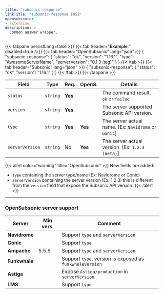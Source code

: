 ```yaml
---
title: "subsonic-response"
linkTitle: "subsonic-response [OS]"
opensubsonic:
- Extension
description: >
  Common answer wrapper.
---
```


{{< tabpane persistLang=false >}}
{{< tab header="**Example**:" disabled=true />}}
{{< tab header="OpenSubsonic" lang="json">}}
{
  "subsonic-response": {
    "status": "ok",
    "version": "1.16.1",
    "type": "AwesomeServerName",
    "serverVersion": "0.1.3 (tag)"
  }
}
{{< /tab >}}
{{< tab header="Subsonic" lang="json" >}}
{
  "subsonic-response": {
    "status": "ok",
    "version": "1.16.1"
  }
}
{{< /tab >}}
{{< /tabpane >}}

| Field |  Type | Req. | OpenS. | Details |
| --- | --- | --- | --- | --- |
| `status` | `string` | **Yes** |     | The command result. `ok` or `failed` |
| `version` | `string` | **Yes** |     | The server supported Subsonic API version. |
| `type` | `string` | **Yes** | **Yes**    | The server actual name. [Ex: `Navidrome` or `Gonic`] |
| `serverVersion` | `string` | No | **Yes**    | The server actual version. [Ex: `1.2.3 (beta)`] |

{{< alert color="warning" title="OpenSubsonic" >}}
New fields are added:

- `type` containing the server type/name (Ex: Navidrome or Gonic)
- `serverVersion` containing the server version (Ex: 1.2.3) this is different from the `version` field that expose the Subsonic API version.
{{< /alert >}}

---

### OpenSubsonic server support

| Server | Min vers. | Comment |
| --- | --- | --- |
| **Navidrome** |  | Support `type` and `serverVersion` |
| **Gonic** |  | Support `type` |
| **Ampache** | 5.5.6 | Support `type` and `serverVersion`|
| **Funkwhale** |  |  Support `type`, version is exposed as `funkwhaleVersion` |
| **Astiga** |  | Expose `Astiga/production` in `serverVersion` |
| **LMS** |  | Support `type` |
